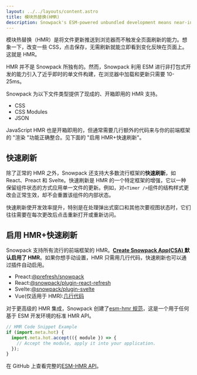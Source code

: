 ```yaml
---
layout: ../../layouts/content.astro
title: 模块热替换(HMR)
description: Snowpack's ESM-powered unbundled development means near-instant single file builds that only take 10-25ms to load and update in the browser.
---
```


模块热替换（HMR）是将文件更新推送到浏览器而不触发全页面刷新的能力。想象一下，改变一些 CSS，点击保存，无需刷新就能立即看到变化反映在页面上。这就是 HMR。

HMR 并不是 Snowpack 所独有的。然而，Snowpack 利用 ESM 进行非打包式开发的能力引入了近乎即时的单文件构建，在浏览器中加载和更新只需要 10-25ms。

Snowpack 为以下文件类型提供了现成的、开箱即用的 HMR 支持。

- CSS
- CSS Modules
- JSON

JavaScript HMR 也是开箱即用的，但通常需要几行额外的代码来与你的前端框架的 "渲染 "功能正确整合。见下面的 "启用 HMR+快速刷新"。

## 快速刷新

除了正常的 HMR 之外，Snowpack 还支持大多数流行框架的**快速刷新**，如 React、Preact 和 Svelte。快速刷新是 HMR 的一个特定框架的增强，它以一种保留组件状态的方式应用单一文件的更新。例如，对`<Timer />`组件的结构样式更改会正常生效，却不会重置该组件的内部状态。

快速刷新使开发效率提升，特别是在处理弹出式窗口和其他次要视图状态时，它们往往需要在每次更改后点击重新打开或重新访问。

## 启用 HMR+快速刷新

Snowpack 支持所有流行的前端框架的 HMR。**[Create Snowpack App(CSA) ](https://github.com/snowpackjs/snowpack/blob/main/create-snowpack-app)默认启用了 HMR**。如果你想手动设置，HMR 只需用几行代码，快速刷新也可以通过插件自动启用。

- Preact:[@prefresh/snowpack](https://www.npmjs.com/package/@prefresh/snowpack)
- React:[@snowpack/plugin-react-refresh](https://www.npmjs.com/package/@snowpack/plugin-react-refresh)
- Svelte:[@snowpack/plugin-svelte](https://www.npmjs.com/package/@snowpack/plugin-svelte)
- Vue(仅适用于 HMR):[几行代码](https://github.com/snowpackjs/snowpack/blob/main/create-snowpack-app/app-template-vue/src/index.js#L7-L14)

对于更高级的 HMR 集成，Snowpack 创建了[esm-hmr 规范](https://github.com/snowpackjs/esm-hmr)，这是一个用于任何基于 ESM 开发环境的标准 HMR API。

```js
// HMR Code Snippet Example
if (import.meta.hot) {
  import.meta.hot.accept(({ module }) => {
    // Accept the module, apply it into your application.
  });
}
```

在 GitHub 上查看完整的[ESM-HMR API](https://github.com/snowpackjs/esm-hmr)。
